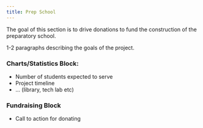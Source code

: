 ```yaml
---
title: Prep School
---
```


The goal of this section is to drive donations to fund the construction of the preparatory school. 

1-2 paragraphs describing the goals of the project.

### Charts/Statistics Block:

* Number of students expected to serve
* Project timeline
* ... (library, tech lab etc)

### Fundraising Block

* Call to action for donating
